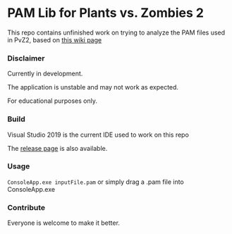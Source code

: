 # PAM Lib for Plants vs. Zombies 2

This repo contains unfinished work on trying to analyze the PAM files used in PvZ2, based on [this wiki page](https://plantsvszombies.fandom.com/wiki/User_blog:TimespaceLY/PAM_Format_Decryption)

### Disclaimer

Currently in development.

The application is unstable and may not work as expected.

For educational purposes only.

### Build

Visual Studio 2019 is the current IDE used to work on this repo

The [release page](https://github.com/ktt45678/PopAnimLib/releases) is also available.

### Usage

`ConsoleApp.exe inputFile.pam`
or simply drag a .pam file into ConsoleApp.exe

### Contribute

Everyone is welcome to make it better.
